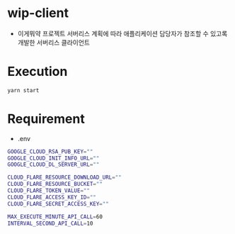 # wip-client

- 이게뭐약 프로젝트 서버리스 계획에 따라 애플리케이션 담당자가 참조할 수 있고록 개발한 서버리스 클라이언트

# Execution

```bash
yarn start
```

# Requirement

- .env

```bash
GOOGLE_CLOUD_RSA_PUB_KEY=""
GOOGLE_CLOUD_INIT_INFO_URL=""
GOOGLE_CLOUD_DL_SERVER_URL=""

CLOUD_FLARE_RESOURCE_DOWNLOAD_URL=""
CLOUD_FLARE_RESOURCE_BUCKET=""
CLOUD_FLARE_TOKEN_VALUE=""
CLOUD_FLARE_ACCESS_KEY_ID=""
CLOUD_FLARE_SECRET_ACCESS_KEY=""

MAX_EXECUTE_MINUTE_API_CALL=60
INTERVAL_SECOND_API_CALL=10
```
